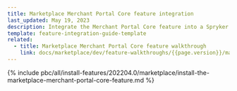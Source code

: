 ```yaml
---
title: Marketplace Merchant Portal Core feature integration
last_updated: May 19, 2023
description: Integrate the Merchant Portal Core feature into a Spryker project.
template: feature-integration-guide-template
related:
  - title: Marketplace Merchant Portal Core feature walkthrough
    link: docs/marketplace/dev/feature-walkthroughs/{{page.version}}/marketplace-merchant-portal-core-feature-walkthrough/marketplace-merchant-portal-core-feature-walkthrough.html
---
```


{% include pbc/all/install-features/202204.0/marketplace/install-the-marketplace-merchant-portal-core-feature.md %} <!-- To edit, see /_includes/pbc/all/install-features/202204.0/marketplace/install-the-marketplace-merchant-portal-core-feature.md -->
